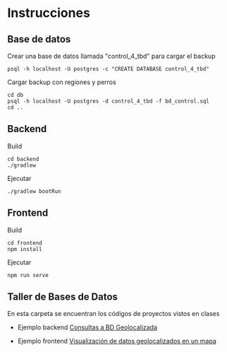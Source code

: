 # Instrucciones

## Base de datos

Crear una base de datos llamada "control_4_tbd" para cargar el backup

```
psql -h localhost -U postgres -c "CREATE DATABASE control_4_tbd"
```

Cargar backup con regiones y perros

```
cd db
psql -h localhost -U postgres -d control_4_tbd -f bd_control.sql
cd ..
```

## Backend

Build
```
cd backend
./gradlew
```
Ejecutar
```
./gradlew bootRun
```

## Frontend


Build
```
cd frontend
npm install
```
Ejecutar
```
npm run serve
```

## Taller de Bases de Datos

En esta carpeta se encuentran los códigos de proyectos vistos en clases

* Ejemplo backend [Consultas a BD Geolocalizada](./backend)

* Ejemplo frontend [Visualización de datos geolocalizados en un mapa](./frontend)
